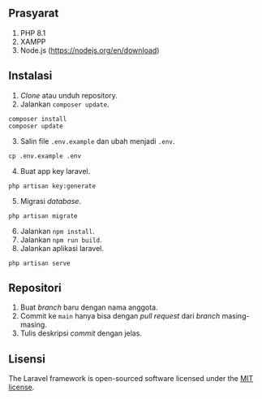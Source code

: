 ## Prasyarat
1. PHP 8.1
2. XAMPP
3. Node.js (https://nodejs.org/en/download)

## Instalasi

1. *Clone* atau unduh repository.
2. Jalankan `composer update`.
```
composer install
composer update
```
3. Salin file `.env.example` dan ubah menjadi `.env`.
```
cp .env.example .env
```
4. Buat app key laravel.
```
php artisan key:generate
```
5. Migrasi *database*.
```
php artisan migrate
```
6. Jalankan `npm install`.
7. Jalankan `npm run build`.
8. Jalankan aplikasi laravel.
```
php artisan serve
```

## Repositori
1. Buat *branch* baru dengan nama anggota.
2. Commit ke `main` hanya bisa dengan *pull request* dari *branch* masing-masing.
3. Tulis deskripsi *commit* dengan jelas.

## Lisensi

The Laravel framework is open-sourced software licensed under the [MIT license](https://opensource.org/licenses/MIT).
